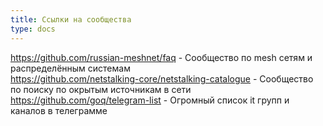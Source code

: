 ```yaml
---
title: Ссылки на сообщества
type: docs
--- 
```


https://github.com/russian-meshnet/faq - Сообщество по mesh сетям и распределённым системам  
https://github.com/netstalking-core/netstalking-catalogue - Сообщество по поиску по окрытым источникам в сети  
https://github.com/goq/telegram-list - Огромный список it групп и каналов в телеграмме  
